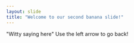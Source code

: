 ```yaml
---
layout: slide
title: "Welcome to our second banana slide!"
---
```

"Witty saying here"
Use the left arrow to go back!
